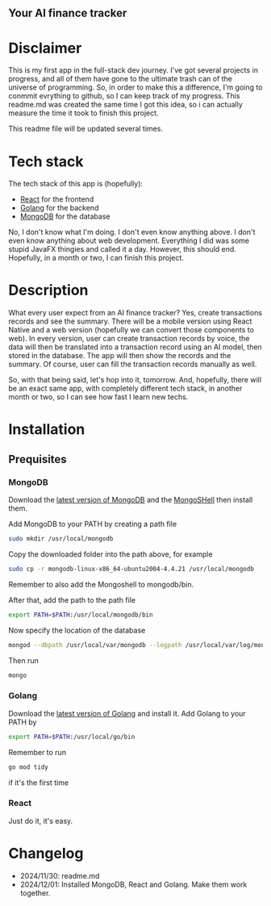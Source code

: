 Your AI finance tracker
---

# Disclaimer
This is my first app in the full-stack dev journey. I've got several projects
in progress, and all of them have gone to the ultimate trash can of the
universe of programming. So, in order to make this a difference, I'm going to
conmmit evrything to github, so I can keep track of my progress. This readme.md
was created the same time I got this idea, so i can actually measure the time
it took to finish this project.

This readme file will be updated several times.

# Tech stack

The tech stack of this app is (hopefully):

- [React](https://reactjs.org/) for the frontend
- [Golang](https://golang.org/) for the backend
- [MongoDB](https://www.mongodb.com/) for the database

No, I don't know what I'm doing. I don't even know anything above. I don't even
know anything about web development. Everything I did was some stupid JavaFX
thingies and called it a day. However, this should end. Hopefully, in a month
or two, I can finish this project.

# Description

What every user expect from an AI finance tracker? Yes, create transactions
records and see the summary. There will be a mobile version using React Native
and a web version (hopefully we can convert those components to web). In every
version, user can create transaction records by voice, the data will then be
translated into a transaction record using an AI model, then stored in the
database. The app will then show the records and the summary. Of course, user
can fill the transaction records manually as well.

So, with that being said, let's hop into it, tomorrow. And, hopefully, there
will be an exact same app, with completely different tech stack, in another
month or two, so I can see how fast I learn new techs.

# Installation

## Prequisites

### MongoDB

Download the [latest version of MongoDB](https://www.mongodb.com/try/download/community)
and the [MongoSHell](https://docs.mongodb.com/manual/reference/mongo-shell/)
then install them.

Add MongoDB to your PATH by creating a path file

```zsh
sudo mkdir /usr/local/mongodb
```
Copy the downloaded folder into the path above, for example

```zsh
sudo cp -r mongodb-linux-x86_64-ubuntu2004-4.4.21 /usr/local/mongodb
```

Remember to also add the Mongoshell to mongodb/bin.

After that, add the path to the path file

```zsh
export PATH=$PATH:/usr/local/mongodb/bin
```

Now specify the location of the database

```zsh
mongod --dbpath /usr/local/var/mongodb --logpath /usr/local/var/log/mongodb.log --fork
```

Then run

```zsh
mongo
```

### Golang

Download the [latest version of Golang](https://golang.org/dl/) and install it.
Add Golang to your PATH by

```zsh
export PATH=$PATH:/usr/local/go/bin
```

Remember to run

```zsh
go mod tidy
```

if it's the first time

### React

Just do it, it's easy.

# Changelog

- 2024/11/30: readme.md
- 2024/12/01: Installed MongoDB, React and Golang. Make them work together.
